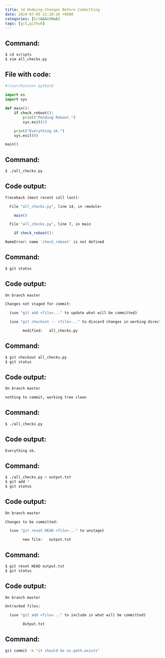 ```yaml
---
title: 14 Undoing Changes Before Committing  
date: 2024-07-05 22:28:26 +0800  
categories: [Git&&GitHub]  
tags: [git,github]  
---
```

## Command:
```bash
$ cd scripts
$ vim all_checks.py
```
## File with code:
```python
#!/usr/bin/env python3
  
import os
import sys

def main():
    if check_reboot():
        print("Pending Reboot.")
        sys.exit(1)

    print("Everything ok.")
    sys.exit(0)

main()
```
## Command:
```bash
$ ./all_checks.py 
```
## Code output:
```bash
Traceback (most recent call last):

  File "all_checks.py", line 14, in <module>

    main()

  File "all_checks.py", line 7, in main

    if check_reboot():

NameError: name 'check_reboot' is not defined
```
## Command:
```bash
$ git status
```
## Code output:
```bash
On branch master

Changes not staged for commit:

  (use "git add <file>..." to update what will be committed)

  (use "git checkout -- <file>..." to discard changes in working directory)

        modified:   all_checks.py
```
## Command:
```bash
$ git checkout all_checks.py
$ git status
```
## Code output:
```bash
On branch master

nothing to commit, working tree clean
```
## Command:
```bash
$ ./all_checks.py 
```
## Code output:
```bash
Everything ok.
```
## Command:
```bash
$ ./all_checks.py > output.txt
$ git add *
$ git status
```
## Code output:
```bash
On branch master

Changes to be committed:

  (use "git reset HEAD <file>..." to unstage)

        new file:   output.txt
```
## Command:
```bash
$ git reset HEAD output.txt
$ git status
```
## Code output:
```bash
On branch master

Untracked files:

  (use "git add <file>..." to include in what will be committed)

        Output.txt
```
## Command:
```bash
git commit -m "it should be os.path.exists"
```
